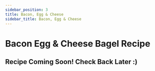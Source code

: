 ```yaml
---
sidebar_position: 3
title: Bacon, Egg & Cheese
sidebar_title: Bacon, Egg & Cheese
---
```


# Bacon Egg & Cheese Bagel Recipe

## Recipe Coming Soon! Check Back Later :)